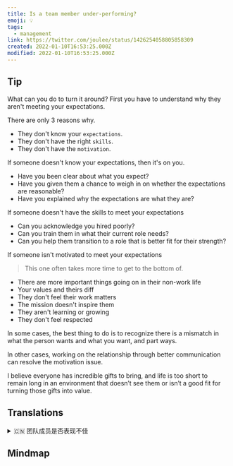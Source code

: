 ```yaml
---
title: Is a team member under-performing?
emoji: 💡
tags:
  - management
link: https://twitter.com/joulee/status/1426254058805858309
created: 2022-01-10T16:53:25.000Z
modified: 2022-01-10T16:53:25.000Z
---
```


## Tip

What can you do to turn it around? First you have to understand why they aren't meeting your expectations.

There are only 3 reasons why.

- They don't know your `expectations`.
- They don't have the right `skills`.
- They don't have the `motivation`.

If someone doesn't know your expectations, then it's on you.

- Have you been clear about what you expect?
- Have you given them a chance to weigh in on whether the expectations are reasonable?
- Have you explained why the expectations are what they are?

If someone doesn't have the skills to meet your expectations

- Can you acknowledge you hired poorly?
- Can you train them in what their current role needs?
- Can you help them transition to a role that is better fit for their strength?

If someone isn't motivated to meet your expectations

> This one often takes more time to get to the bottom of.

- There are more important things going on in their non-work life
- Your values and theirs diff
- They don't feel their work matters
- The mission doesn't inspire them
- They aren't learning or growing
- They don't feel respected

In some cases, the best thing to do is to recognize there is a mismatch in what the person wants and what you want, and part ways.

In other cases, working on the relationship through better communication can resolve the motivation issue.

I believe everyone has incredible gifts to bring, and life is too short to remain long in an environment that doesn’t see them or isn’t a good fit for turning those gifts into value.

## Translations

<details>
   <summary>🇨🇳 团队成员是否表现不佳 </summary>

你能做些什么来扭转局面？ 首先你必须明白为什么他们没有达到你的期望
只有三个原因。

- 他们不知道你的`期望`。
- 他们没有正确的`技能`.
- 他们没有`动机`。

如果有人不知道你的期望，那就靠你了。

- 你有清楚地表达你的期望吗？
- 你有没有给他们一个机会去权衡这些期望是否合理？
- 你解释过为什么期望是这样的吗？

如果有人不具备满足你期望的技能

- 你能承认你雇佣不当吗？
- 你能否对他们进行培训，使他们了解目前的角色需要什么？
- 你能帮助他们过渡到一个更适合自己的角色吗？

如果有人没有动力满足你的期望, 这通常需要更多的时间才能弄清真相.

- 在他们的非工作生活中发生了更重要的事情
- 你的价值观和他们不同
- 他们觉得工作无关紧要
- 这次任务没有激励他们
- 他们没有学习或成长
- 他们感没有被尊重

在某些情况下，最好的办法是认识到这个人想要的东西和你想要的东西之间存在着不匹配，并且要分道扬镳。

在其他情况下，通过更好的沟通来处理关系可以解决动机问题。

我相信每个人都有不可思议的天赋，生命太短暂了，不能在一个看不到它们或者不适合将这些天赋转化为价值的环境中停留太久。

</details>

## Mindmap

![]()
